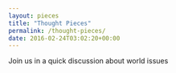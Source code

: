 ```yaml
---
layout: pieces
title: "Thought Pieces"
permalink: /thought-pieces/
date: 2016-02-24T03:02:20+00:00
---
```


Join us in a quick discussion about world issues
